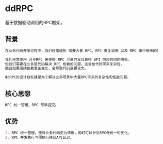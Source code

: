 # ddRPC
基于数据驱动调用的RPC框架。

## 背景
```md
在业务代码开发过程中，我们经常碰到 需要大量 RPC、RPC 重复调用 以及 RPC 串行带来的性能问题，

我们经常使用 异步RPC 来使得 RPC 尽量并发以获得 API 响应时间的降低，
但我们需要在业务层代码解决 RPC 依赖的问题，这会给代码带来复杂性，
而且如果后续依赖发生变化，会导致代码变更较大。
```
```md
ddRPC的设计目标就是为了解决业务场景中大量RPC带来的复杂性和性能问题。
```
## 核心思想
```md
RPC 统一管理、RPC 尽早提交。
```
## 优势
```md
1. RPC 统一管理，使得业务代码更为清晰，同时可以针对RPC做统一的优化。
2. RPC 并发执行与预执行降低API延迟。
```


